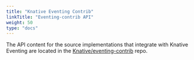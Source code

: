 ```yaml
---
title: "Knative Eventing Contrib"
linkTitle: "Eventing-contrib API"
weight: 50
type: "docs"
---
```



The API content for the source implementations that integrate with Knative Eventing are located in the [Knative/eventing-contrib](https://github.com/knative/eventing-contrib/tree/release-0.7/contrib) repo.
